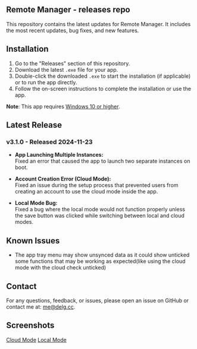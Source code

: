 ## Remote Manager -  releases repo

This repository contains the latest updates for Remote Manager. It includes the most recent updates, bug fixes, and new features.

## Installation

1. Go to the "Releases" section of this repository.
2. Download the latest `.exe` file for your app.
3. Double-click the downloaded `.exe` to start the installation (if applicable) or to run the app directly.
4. Follow the on-screen instructions to complete the installation or use the app.

**Note**: This app requires [Windows 10 or higher](https://www.microsoft.com/en-us/windows/get-windows-10).

## Latest Release

### v3.1.0 - Released 2024-11-23
- **App Launching Multiple Instances:**  
  Fixed an error that caused the app to launch two separate instances on boot.

- **Account Creation Error (Cloud Mode):**  
  Fixed an issue during the setup process that prevented users from creating an account to use the cloud mode inside the app.

- **Local Mode Bug:**  
  Fixed a bug where the local mode would not function properly unless the save button was clicked while switching between local and cloud modes.


## Known Issues

- The app tray menu may show unsynced data as it could show unticked some functions that may be working as expected(like using the cloud mode with the cloud check unticked)

## Contact

For any questions, feedback, or issues, please open an issue on GitHub or contact me at: [me@delg.cc](mailto:me@delg.cc).

## Screenshots

[Cloud Mode](https://github.com/user-attachments/assets/91099876-adc8-46f5-b0a9-cdfe5158056d)
[Local Mode](https://github.com/user-attachments/assets/144e0394-4430-478a-8135-689920d5eb6c)
